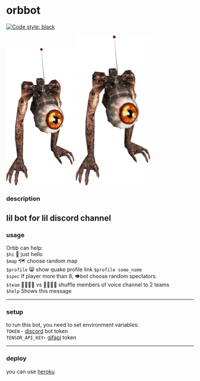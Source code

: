 # orbbot
[![Code style: black](https://img.shields.io/badge/code%20style-black-000000.svg)](https://github.com/psf/black)

![](./orbb.png)
<img src="orbb.png" width="200">
### description
lil bot for lil discord channel
---
### usage
Orbb can help:  
`$hi`      👋 just hello  
`$map`     🗺️ choose random map  
`$profile` 😸 show quake profile link `$profile some_name`  
`$spec`    If player more than 8, 👁️bot choose random spectators.  
`$team`    👨‍👩‍👧‍👦 vs 👨‍👨‍👧‍👧 shuffle members of voice channel to 2 teams  
`$help`    Shows this message

---
### setup
to run this bot, you need to set environment variables:  
`TOKEN` - [discord](https://discord.com/developers/docs/intro) bot token  
`TENSOR_API_KEY`- [gifapi](https://tenor.com/gifapi/documentation) token 

---
### deploy
you can use [heroku](https://www.heroku.com/)